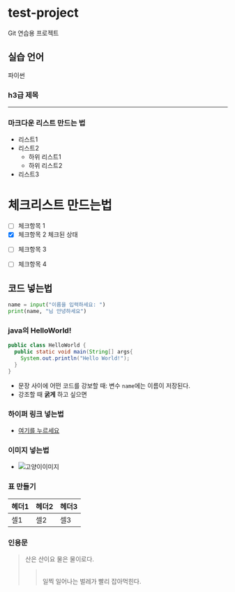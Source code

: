 # test-project
Git 연습용 프로젝트

## 실습 언어
파이썬

###  h3급 제목

---

### 마크다운 리스트 만드는 법
 - 리스트1
 - 리스트2
   - 하위 리스트1
   - 하위 리스트2
 - 리스트3

# 체크리스트 만드는법
 - [ ] 체크항목 1
 - [x] 체크항목 2 체크된 상태
 * [ ] 체크항목 3
 + [ ] 체크항목 4

## 코드 넣는법

``` python
name = input("이름을 입력하세요: ")
print(name, "님 안녕하세요")
```

### java의 HelloWorld!

``` java
public class HelloWorld {
  public static void main(String[] args{
    System.out.println("Hello World!");
  }
}
```

 - 문장 사이에 어떤 코드를 강보할 때: 변수 `name`에는 이름이 저장된다.
 - 강조할 때 **굵게** 하고 싶으면
### 하이퍼 링크 넣는법
 - [여기를 누르세요](https://www.naver.com/)

### 이미지 넣는법
 - ![고양이이미지](https://i.namu.wiki/i/xK__-qUVK81cFH1GUKx7-eTDpk83eP_4ikN2gSoCBExjFzO4LOBTKn9uUJxPwQZkukE4Jj5xINstn1LJhSJ1mNqmEnSraB5DXR-9adgJdci-CYr2kJr3Sq4DHLaoROCEhj-j3N8wUTrvaESTpqa7pA.webp)

### 표 만들기

|헤더1|헤더2|헤더3|
|---|---|---|
|셀1|셀2|셀3|

### 인용문
> 산은 산이요 물은 물이로다.
>> <br>일찍 일어나는 벌레가 빨리 잡아먹힌다.
